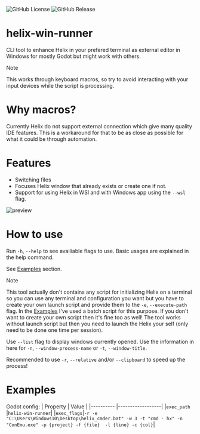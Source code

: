 ![GitHub License](https://img.shields.io/github/license/multirious/helix-win-runner?style=for-the-badge)
![GitHub Release](https://img.shields.io/github/v/release/multirious/helix-win-runner?sort=semver&style=for-the-badge)

# helix-win-runner

CLI tool to enhance Helix in your prefered terminal as external editor in Windows for mostly Godot but might work with others.

> [!NOTE]
> This works through keyboard macros, so try to avoid interacting with your input devices while the script is processing.

# Why macros?

Currently Helix do not support external connection which give many quality IDE features.
This is a workaround for that to be as close as possible for what it could be through automation.

# Features

- Switching files
- Focuses Helix window that already exists or create one if not.
- Support for using Helix in WSl and with Windows app using the `--wsl` flag.
 
![preview](https://user-images.githubusercontent.com/77918086/224227674-7baa9fc7-a26d-422e-8cd7-8919bd6c8e5c.gif)
 
 
# How to use
Run `-h`, `--help` to see availiable flags to use.
Basic usages are explained in the help command.

See [Examples](#examples) section.

> [!NOTE]
> This tool actually don't contains any script for initializing Helix on a terminal so you can use any terminal and configuration you want but you have to create your own launch script and provide them to the `-e`, `--execute-path` flag. In the [Examples](#examples) I've used a batch script for this purpose. If you don't want to create your own script then it's fine too as well! The tool works without launch script but then you need to launch the Helix your self (only need to be done one time per session).

Use `--list` flag to display windows currently opened. Use the information in here for `-n`, `--window-process-name` or `-t`, `--window-title`.

Recommended to use `-r`, `--relative` and/or `--clipboard` to speed up the process!

# Examples

Godot config:
| Property   | Value            |
|----------  |------------------|
|`exec_path` |`helix-win-runner`|
|`exec_flags`|`-r -e "C:\Users\Windows10\Desktop\helix_cmder.bat" -w 3 -t "cmd - hx" -n "ConEmu.exe" -p {project} -f {file}  -l {line} -c {col}`|
